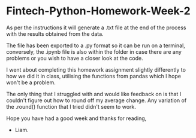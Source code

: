 # Fintech-Python-Homework-Week-2

As per the instructions it will generate a .txt file at the end of the process with the results obtained from the data.

The file has been exported to a .py format so it can be run on a terminal, conversely, the .ipynb file is also within the folder in case there are any problems or you wish to have a closer look at the code. 

I went about completing this homework assignment slightly differently to how we did it in class, utilising the functions from  pandas which I hope won't be a problem.

The only thing that I struggled with and would like feedback on is that I couldn't figure out how to round off my average change. Any variation of the .round() function that I tried didn't seem to work.

Hope you have had a good week and thanks for reading,

- Liam.
